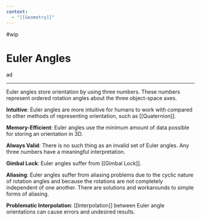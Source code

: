 ```yaml
---
context:
  - "[[Geometry]]"
---
```


#wip

# Euler Angles

ad

---

Euler angles store orientation by using three numbers. These numbers represent ordered rotation angles about the three object-space axes.

**Intuitive**: Euler angles are more intuitive for humans to work with compared to other methods of representing orientation, such as [[Quaternion]].

**Memory-Efficient**: Euler angles use the minimum amount of data possible for storing an orientation in 3D.

**Always Valid**: There is no such thing as an invalid set of Euler angles. Any three numbers have a meaningful interpretation.

**Gimbal Lock**: Euler angles suffer from [[Gimbal Lock]].

**Aliasing**: Euler angles suffer from aliasing problems due to the cyclic nature of rotation angles and because the rotations are not completely independent of one another. There are solutions and workarounds to simple forms of aliasing.

**Problematic Interpolation**: [[Interpolation]] between Euler angle orientations can cause errors and undesired results.
